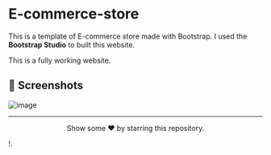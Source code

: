 # E-commerce-store
This is a template of E-commerce store made with Bootstrap. I used the **Bootstrap Studio** to built this website.

This is a fully working website.

## 📸 Screenshots
![image](https://user-images.githubusercontent.com/79099734/156911971-22aa4135-3da6-43c5-a631-89bacdaf8922.png)

---
<p align="center">
Show some ❤ by starring this repository.
</p>!.